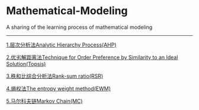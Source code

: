 # Mathematical-Modeling

A sharing of the learning process of mathematical modeling

---

[1.层次分析法Analytic Hierarchy Process(AHP)](https://github.com/HeXavi8/Mathematical-Modeling/tree/main/Analytic%20Hierarchy%20Process(AHP))

[2.优劣解距离法Technique for Order Preference by Similarity to an Ideal Solution(Topsis)](https://github.com/HeXavi8/Mathematical-Modeling/tree/main/Technique%20for%20Order%20Preference%20by%20Similarity%20to%20an%20Ideal%20Solution(Topsis))

[3.秩和比综合分析法Rank-sum ratio(RSR)](https://github.com/HeXavi8/Mathematical-Modeling/tree/main/Rank-sum%20ratio(RSR))

[4.熵权法The entropy weight method(EWM)](https://github.com/HeXavi8/Mathematical-Modeling/tree/main/Markov%20Chain(MC))

[5.马尔科夫链Markov Chain(MC)](https://github.com/HeXavi8/Mathematical-Modeling/tree/main/Markov%20Chain(MC))
